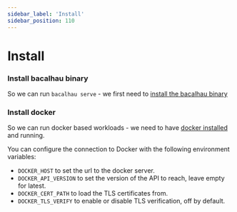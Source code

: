 ```yaml
---
sidebar_label: 'Install'
sidebar_position: 110
---
```


# Install

### Install bacalhau binary
So we can run `bacalhau serve` - we first need to [install the bacalhau binary](/getting-started/installation#prerequisite-install-bacalhau-client)

### Install docker
So we can run docker based workloads - we need to have [docker installed](https://docs.docker.com/engine/install/) and running.

You can configure the connection to Docker with the following environment variables:

 * `DOCKER_HOST` to set the url to the docker server.
 * `DOCKER_API_VERSION` to set the version of the API to reach, leave empty for latest.
 * `DOCKER_CERT_PATH` to load the TLS certificates from.
 * `DOCKER_TLS_VERIFY` to enable or disable TLS verification, off by default.